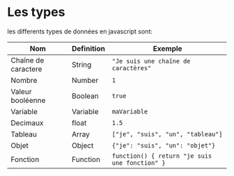 # Les types
les differents types de données en javascript sont: 

Nom | Definition | Exemple 
 --- | --- | --- 
Chaîne de caractere | String | `"Je suis une chaîne de caractères"`
Nombre | Number | `1`
Valeur booléenne | Boolean | `true`
Variable | Variable | `maVariable`
Decimaux | float | `1.5`
Tableau | Array | `["je", "suis", "un", "tableau"]`
Objet | Object | `{"je": "suis", "un": "objet"}`
Fonction | Function | `function() { return "je suis une fonction" }`
